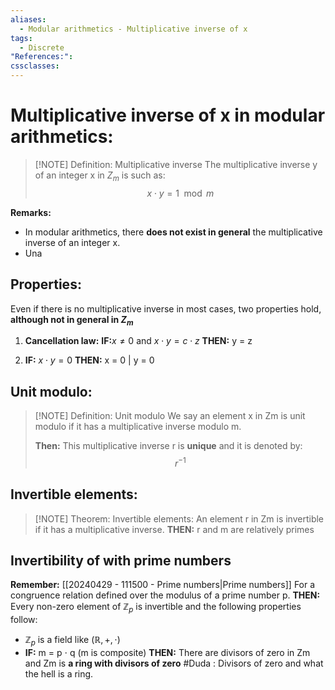 ```yaml
---
aliases:
  - Modular arithmetics - Multiplicative inverse of x
tags:
  - Discrete
"References:": 
cssclasses:
---
```

# Multiplicative inverse of x in modular arithmetics: 


> [!NOTE] Definition: Multiplicative inverse 
> The multiplicative inverse y of an integer x in $Z_m$ is such as: 
> $$
> x \cdot y = 1 \mod m
> $$ 
> 

**Remarks:**
+ In modular arithmetics, there **does not exist in general** the multiplicative inverse of an integer x.
+ Una 
## Properties:
Even if there is no multiplicative inverse in most cases, two properties hold, **although not in general in $Z_m$**

1. **Cancellation law:** 
	**IF:**$x \not = 0$ and $x\cdot y = c \cdot z$ **THEN:** y = z
		
2. **IF:** $x\cdot y = 0$ **THEN:** x = 0 | y = 0

## Unit modulo:

> [!NOTE] Definition: Unit modulo
>  We say an element x in Zm is unit modulo if it has a multiplicative inverse modulo m.
>  
>  **Then:** This multiplicative inverse r is **unique** and it is denoted by: 
>  $$
>  r^{-1}
>  $$


## Invertible elements: 

> [!NOTE] Theorem: Invertible elements:
> An element r in Zm is invertible if it has a multiplicative inverse. **THEN:** r and m are relatively primes

## Invertibility of with prime numbers
**Remember:** [[20240429 - 111500 - Prime numbers|Prime numbers]]
For a congruence relation defined over the modulus of a prime number p. **THEN:** Every non-zero element of $\mathbb{Z}_p$ is invertible and the following properties follow: 
+ $\mathbb{Z}_p$ is a field like $(\mathbb{R}, + ,\cdot)$
+ **IF:** m = p $\cdot$ q (m is composite) **THEN:** There are divisors of zero in Zm and Zm is **a ring with divisors of zero** 
 #Duda : Divisors of zero and what the hell is a ring.
